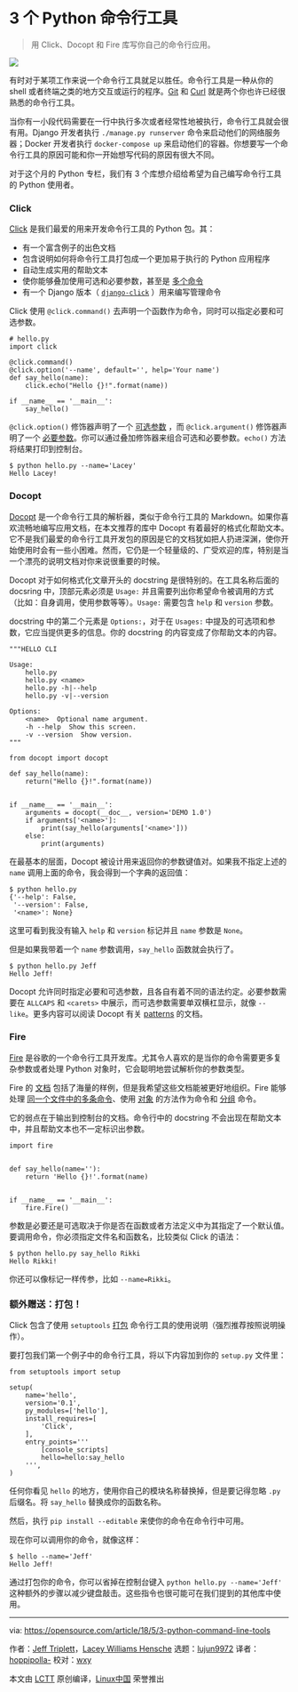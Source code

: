 3 个 Python 命令行工具
======

> 用 Click、Docopt 和 Fire 库写你自己的命令行应用。

![](https://opensource.com/sites/default/files/styles/image-full-size/public/lead-images/osdc-lead-tool-box.png?itok=NrJYb417)

有时对于某项工作来说一个命令行工具就足以胜任。命令行工具是一种从你的 shell 或者终端之类的地方交互或运行的程序。[Git][2] 和 [Curl][3] 就是两个你也许已经很熟悉的命令行工具。

当你有一小段代码需要在一行中执行多次或者经常性地被执行，命令行工具就会很有用。Django 开发者执行 `./manage.py runserver` 命令来启动他们的网络服务器；Docker 开发者执行 `docker-compose up` 来启动他们的容器。你想要写一个命令行工具的原因可能和你一开始想写代码的原因有很大不同。

对于这个月的 Python 专栏，我们有 3 个库想介绍给希望为自己编写命令行工具的 Python 使用者。

### Click

[Click][4] 是我们最爱的用来开发命令行工具的 Python 包。其：

  * 有一个富含例子的出色文档
  * 包含说明如何将命令行工具打包成一个更加易于执行的 Python 应用程序
  * 自动生成实用的帮助文本
  * 使你能够叠加使用可选和必要参数，甚至是 [多个命令][5]
  * 有一个 Django 版本（ [`django-click`][6] ）用来编写管理命令

Click 使用  `@click.command()` 去声明一个函数作为命令，同时可以指定必要和可选参数。

```
# hello.py
import click 

@click.command()
@click.option('--name', default='', help='Your name')
def say_hello(name):
    click.echo("Hello {}!".format(name))

if __name__ == '__main__':
    say_hello()
```

`@click.option()` 修饰器声明了一个 [可选参数][7] ，而 `@click.argument()` 修饰器声明了一个 [必要参数][8]。你可以通过叠加修饰器来组合可选和必要参数。`echo()` 方法将结果打印到控制台。

```
$ python hello.py --name='Lacey'
Hello Lacey!
```

### Docopt

[Docopt][9] 是一个命令行工具的解析器，类似于命令行工具的 Markdown。如果你喜欢流畅地编写应用文档，在本文推荐的库中 Docopt 有着最好的格式化帮助文本。它不是我们最爱的命令行工具开发包的原因是它的文档犹如把人扔进深渊，使你开始使用时会有一些小困难。然而，它仍是一个轻量级的、广受欢迎的库，特别是当一个漂亮的说明文档对你来说很重要的时候。

Docopt 对于如何格式化文章开头的 docstring 是很特别的。在工具名称后面的 docsring 中，顶部元素必须是 `Usage:` 并且需要列出你希望命令被调用的方式（比如：自身调用，使用参数等等）。`Usage:` 需要包含 `help` 和 `version` 参数。

docstring 中的第二个元素是 `Options:`，对于在 `Usages:` 中提及的可选项和参数，它应当提供更多的信息。你的 docstring 的内容变成了你帮助文本的内容。

```
"""HELLO CLI

Usage:
    hello.py
    hello.py <name>
    hello.py -h|--help
    hello.py -v|--version

Options:
    <name>  Optional name argument.
    -h --help  Show this screen.
    -v --version  Show version.
"""

from docopt import docopt

def say_hello(name):
    return("Hello {}!".format(name))


if __name__ == '__main__':
    arguments = docopt(__doc__, version='DEMO 1.0')
    if arguments['<name>']:
        print(say_hello(arguments['<name>']))
    else:
        print(arguments)
```

在最基本的层面，Docopt 被设计用来返回你的参数键值对。如果我不指定上述的 `name` 调用上面的命令，我会得到一个字典的返回值：

```
$ python hello.py
{'--help': False,
 '--version': False,
 '<name>': None}
```

这里可看到我没有输入 `help` 和 `version` 标记并且 `name` 参数是 `None`。

但是如果我带着一个 `name` 参数调用，`say_hello` 函数就会执行了。

```
$ python hello.py Jeff
Hello Jeff!
```

Docopt 允许同时指定必要和可选参数，且各自有着不同的语法约定。必要参数需要在 `ALLCAPS` 和 `<carets>` 中展示，而可选参数需要单双横杠显示，就像 `--like`。更多内容可以阅读 Docopt 有关 [patterns][10] 的文档。

### Fire

[Fire][11] 是谷歌的一个命令行工具开发库。尤其令人喜欢的是当你的命令需要更多复杂参数或者处理 Python 对象时，它会聪明地尝试解析你的参数类型。

Fire 的 [文档][12] 包括了海量的样例，但是我希望这些文档能被更好地组织。Fire 能够处理 [同一个文件中的多条命令][13]、使用 [对象][14] 的方法作为命令和 [分组][15] 命令。

它的弱点在于输出到控制台的文档。命令行中的 docstring 不会出现在帮助文本中，并且帮助文本也不一定标识出参数。

```
import fire


def say_hello(name=''):
    return 'Hello {}!'.format(name)


if __name__ == '__main__':
    fire.Fire()
```

参数是必要还是可选取决于你是否在函数或者方法定义中为其指定了一个默认值。要调用命令，你必须指定文件名和函数名，比较类似 Click 的语法：

```
$ python hello.py say_hello Rikki
Hello Rikki!
```

你还可以像标记一样传参，比如 `--name=Rikki`。

### 额外赠送：打包！

Click 包含了使用 `setuptools` [打包][16] 命令行工具的使用说明（强烈推荐按照说明操作）。

要打包我们第一个例子中的命令行工具，将以下内容加到你的 `setup.py` 文件里：

```
from setuptools import setup

setup(
    name='hello',
    version='0.1',
    py_modules=['hello'],
    install_requires=[
        'Click',
    ],
    entry_points='''
        [console_scripts]
        hello=hello:say_hello
    ''',
)
```

任何你看见 `hello` 的地方，使用你自己的模块名称替换掉，但是要记得忽略 `.py` 后缀名。将 `say_hello` 替换成你的函数名称。

然后，执行 `pip install --editable` 来使你的命令在命令行中可用。

现在你可以调用你的命令，就像这样：

```
$ hello --name='Jeff'
Hello Jeff!
```

通过打包你的命令，你可以省掉在控制台键入 `python hello.py --name='Jeff'` 这种额外的步骤以减少键盘敲击。这些指令也很可能可在我们提到的其他库中使用。

--------------------------------------------------------------------------------

via: https://opensource.com/article/18/5/3-python-command-line-tools

作者：[Jeff Triplett][a]，[Lacey Williams Hensche][1]
选题：[lujun9972](https://github.com/lujun9972)
译者：[hoppipolla-](https://github.com/hoppipolla-)
校对：[wxy](https://github.com/wxy)

本文由 [LCTT](https://github.com/LCTT/TranslateProject) 原创编译，[Linux中国](https://linux.cn/) 荣誉推出

[a]:https://opensource.com/users/laceynwilliams
[1]:https://opensource.com/users/laceynwilliams
[2]:https://git-scm.com/
[3]:https://curl.haxx.se/
[4]:http://click.pocoo.org/5/
[5]:http://click.pocoo.org/5/commands/
[6]:https://github.com/GaretJax/django-click
[7]:http://click.pocoo.org/5/options/
[8]:http://click.pocoo.org/5/arguments/
[9]:http://docopt.org/
[10]:https://github.com/docopt/docopt#usage-pattern-format
[11]:https://github.com/google/python-fire
[12]:https://github.com/google/python-fire/blob/master/docs/guide.md
[13]:https://github.com/google/python-fire/blob/master/docs/guide.md#exposing-multiple-commands
[14]:https://github.com/google/python-fire/blob/master/docs/guide.md#version-3-firefireobject
[15]:https://github.com/google/python-fire/blob/master/docs/guide.md#grouping-commands
[16]:http://click.pocoo.org/5/setuptools/

